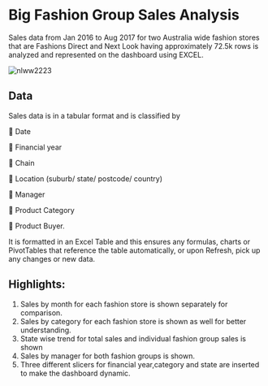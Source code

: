 # Big Fashion Group Sales Analysis
Sales data from Jan 2016 to Aug 2017 for two Australia wide fashion stores that are Fashions Direct and Next Look having approximately 72.5k rows is analyzed and represented on the dashboard using EXCEL.

![nlww2223](https://user-images.githubusercontent.com/121285271/226892964-fe2804e7-bede-4c7f-9798-4b1b6c66e046.jpg)

## Data

Sales data is in a tabular format and is classified by 

📌 Date

📌 Financial year

📌 Chain 

📌 Location (suburb/ state/ postcode/ country)

📌 Manager

📌 Product Category

📌 Product Buyer.

It is formatted in an Excel Table and this ensures any formulas, charts or PivotTables that reference the table automatically, or upon Refresh, pick up any changes or new data.

## Highlights:

1. Sales by month for each fashion store is shown separately for comparison.
2. Sales by category for each fashion store is shown as well for better understanding.
3. State wise trend for total sales and individual fashion group sales is shown
4. Sales by manager for both fashion groups is shown.
5. Three different slicers for financial year,category and state are inserted to make the dashboard dynamic.
